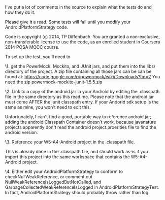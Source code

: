 I've put a lot of comments in the source to explain what the tests do and how they do it.

Please give it a read. Some tests will fail until you modify your AndroidPlatformStrategy code.

Code is copyright (c) 2014, TP Diffenbach. You are granted a non-exclusive, non-transferable license to
use the code, as an enrolled student in Coursera 2014 POSA MOOC course.

To set up the test, you'll need to 

\1. get the PowerMock, Mockito, and JUnit jars, and put them into the libs/ directory of the project.
A zip file containing all those jars can be can be found at:
https://code.google.com/p/powermock/wiki/Downloads?tm=2
You need the zip powermock-mockito-junit-1.5.5.zip

\2. Link to a copy of the android.jar in your Android by editing the .classpath file in
the same directory as this read.me. Please note that the android.jar must come AFTER the
junit classpath entry. If your Andorid sdk setup is the same as mine, you won't need to edit this.

Unfortunately, I can't find a good, portable way to reference android.jar; 
adding the android Classpath Container doesn't work, because javanature projects apparently 
don't read the android project.proerities file to find the android version.

\3. Reference your W5-A4-Android project in the .classpath file.

This is already done in the .classpath file, and should work as-is if you import this project
into the same workspace that contains the  W5-A4-Android project.

\4. Either edit your AndroidPlatformStrategy to conform to checkNullWeakReference, or comment out
NullWeakReferenceIsLoggedButNotCalled, and GarbageCollectedWeakReferenceIsLogged 
in AndroidPlatformStrategyTest. In fact, AndroidPlatformStrategy should probably throw rather than log.

 